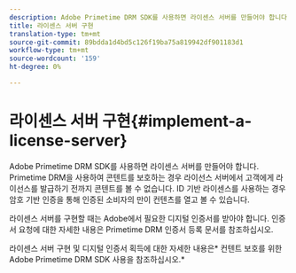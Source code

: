 ```yaml
---
description: Adobe Primetime DRM SDK를 사용하면 라이센스 서버를 만들어야 합니다. Primetime DRM을 사용하여 콘텐트를 보호하는 경우 라이선스 서버에서 고객에게 라이선스를 발급하기 전까지 콘텐트를 볼 수 없습니다. ID 기반 라이센스를 사용하는 경우 암호 기반 인증을 통해 인증된 소비자의 만이 컨텐츠를 열고 볼 수 있습니다.
title: 라이센스 서버 구현
translation-type: tm+mt
source-git-commit: 89bdda1d4bd5c126f19ba75a819942df901183d1
workflow-type: tm+mt
source-wordcount: '159'
ht-degree: 0%

---
```



# 라이센스 서버 구현{#implement-a-license-server}

Adobe Primetime DRM SDK를 사용하면 라이센스 서버를 만들어야 합니다. Primetime DRM을 사용하여 콘텐트를 보호하는 경우 라이선스 서버에서 고객에게 라이선스를 발급하기 전까지 콘텐트를 볼 수 없습니다. ID 기반 라이센스를 사용하는 경우 암호 기반 인증을 통해 인증된 소비자의 만이 컨텐츠를 열고 볼 수 있습니다.

라이센스 서버를 구현할 때는 Adobe에서 필요한 디지털 인증서를 받아야 합니다. 인증서 요청에 대한 자세한 내용은 Primetime DRM 인증서 등록 문서를 참조하십시오.

라이센스 서버 구현 및 디지털 인증서 획득에 대한 자세한 내용은* 컨텐트 보호를 위한 Adobe Primetime DRM SDK 사용을 참조하십시오.*
